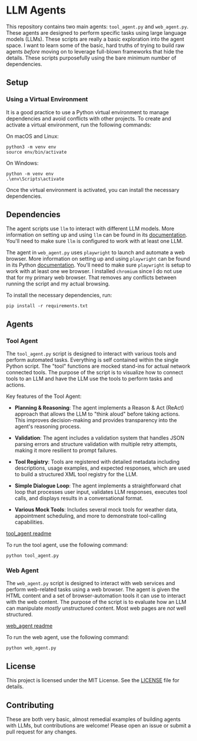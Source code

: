# LLM Agents

This repository contains two main agents: `tool_agent.py` and `web_agent.py`. These agents are designed to perform specific tasks using large language models (LLMs). These scripts are really a basic exploration into the agent space. I want to learn some of the basic, hard truths of trying to build raw agents _before_ moving on to leverage full-blown frameworks that hide the details. These scripts purposefully using the bare minimum number of dependencies.

## Setup
### Using a Virtual Environment

It is a good practice to use a Python virtual environment to manage dependencies and avoid conflicts with other projects. To create and activate a virtual environment, run the following commands:

On macOS and Linux:
```
python3 -m venv env
source env/bin/activate
```

On Windows:
```
python -m venv env
.\env\Scripts\activate
```

Once the virtual environment is activated, you can install the necessary dependencies.

## Dependencies
The agent scripts use `llm` to interact with different LLM models. More information on setting up and using `llm` can be found in its [documentation](https://llm.datasette.io/en/stable/index.html). You'll need to make sure `llm` is configured to work with at least one LLM.

The agent in `web_agent.py` uses `playwright` to launch and automate a web browser. More information on setting up and using `playwright` can be found in its Python [documentation](https://playwright.dev/python/docs/intro). You'll need to make sure `playwright` is setup to work with at least one we browser. I installed `chromium` since I do not use that for my primary web browser. That removes any conflicts between running the script and my actual browsing.

To install the necessary dependencies, run:

```
pip install -r requirements.txt
```

## Agents

### Tool Agent

The `tool_agent.py` script is designed to interact with various tools and perform automated tasks. Everything is self contained within the single Python script. The "tool" functions are mocked stand-ins for actual network connected tools. The purpose of the script is to visualize how to connect tools to an LLM and have the LLM use the tools to perform tasks and actions.

Key features of the Tool Agent:

- **Planning & Reasoning**: The agent implements a Reason & Act (ReAct) approach that allows the LLM to "think aloud" before taking actions. This improves decision-making and provides transparency into the agent's reasoning process.

- **Validation**: The agent includes a validation system that handles JSON parsing errors and structure validation with multiple retry attempts, making it more resilient to prompt failures.

- **Tool Registry**: Tools are registered with detailed metadata including descriptions, usage examples, and expected responses, which are used to build a structured XML tool registry for the LLM.

- **Simple Dialogue Loop**: The agent implements a straightforward chat loop that processes user input, validates LLM responses, executes tool calls, and displays results in a conversational format.

- **Various Mock Tools**: Includes several mock tools for weather data, appointment scheduling, and more to demonstrate tool-calling capabilities.

[tool_agent readme](tool_agent.md)

To run the tool agent, use the following command:

```
python tool_agent.py
```

### Web Agent

The `web_agent.py` script is designed to interact with web services and perform web-related tasks using a web browser. The agent is given the HTML content and a set of browser-automation tools it can use to interact with the web content. The purpose of the script is to evaluate how an LLM can manipulate _mostly_ unstructured content. Most web pages are *not* well structured.

[web_agent readme](web_agent.md)

To run the web agent, use the following command:

```
python web_agent.py
```

## License

This project is licensed under the MIT License. See the [LICENSE](LICENSE) file for details.

## Contributing

These are both very basic, almost remedial examples of building agents with LLMs, but contributions are welcome! Please open an issue or submit a pull request for any changes.
